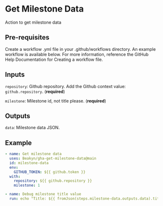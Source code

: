 # Get Milestone Data

Action to get milestone data

## Pre-requisites

Create a workflow .yml file in your .github/workflows directory. An example workflow is available below. For more information, reference the GitHub Help Documentation for Creating a workflow file.

## Inputs

`repository`: Github repository. Add the Github context value: `github.repository`. (**required**)

`milestone`: Milestone id, not title please. (**required**)

## Outputs

`data`: Milestone data JSON.

## Example

```yaml
- name: Get milestone data
  uses: Beakyn/gha-get-milestone-data@main
  id: milestone-data
  env:
    GITHUB_TOKEN: ${{ github.token }}
  with:
    repository: ${{ github.repository }}
    milestone: 1

- name: Debug milestone title value
  run: echo "Title: ${{ fromJson(steps.milestone-data.outputs.data).title }}"
```
